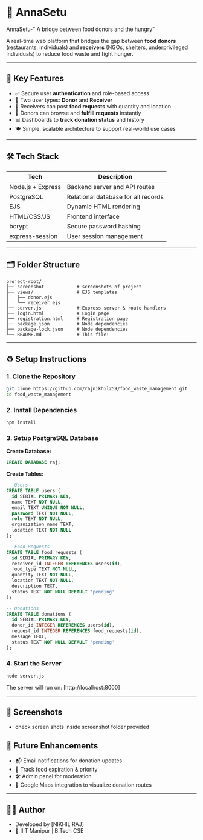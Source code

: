 
# 🍱 AnnaSetu
AnnaSetu-" A bridge between food donors and the hungry"

A real-time web platform that bridges the gap between **food donors** (restaurants, individuals) and **receivers** (NGOs, shelters, underprivileged individuals) to reduce food waste and fight hunger.

---

## 🚀 Key Features

- ✅ Secure user **authentication** and role-based access  
- 👥 Two user types: **Donor** and **Receiver**  
- 📝 Receivers can post **food requests** with quantity and location  
- 🎁 Donors can browse and **fulfill requests** instantly  
- 📊 Dashboards to **track donation status** and history    
- 🍽️ Simple, scalable architecture to support real-world use cases  

---

## 🛠️ Tech Stack

| Tech              | Description                          |
|-------------------|--------------------------------------|
| Node.js + Express | Backend server and API routes        |
| PostgreSQL        | Relational database for all records  |
| EJS               | Dynamic HTML rendering               |
| HTML/CSS/JS       | Frontend interface                   |
| bcrypt            | Secure password hashing              |
| express-session   | User session management              |

---

## 🗂️ Folder Structure

```
project-root/
├── screenshot            # screenshots of project
├── views/                # EJS templates
│   ├── donor.ejs
│   └── receiver.ejs
├── server.js             # Express server & route handlers
├── login.html            # Login page
├── registration.html     # Registration page
├── package.json          # Node dependencies
├── package-lock.json     # Node dependencies
└── README.md             # This file!
```

---

## ⚙️ Setup Instructions

### 1. Clone the Repository
```bash
git clone https://github.com/rajnikhil259/food_waste_management.git
cd food_waste_management
```

### 2. Install Dependencies
```bash
npm install
```

### 3. Setup PostgreSQL Database

**Create Database:**
```sql
CREATE DATABASE raj;
```

**Create Tables:**
```sql
-- Users
CREATE TABLE users (
  id SERIAL PRIMARY KEY,
  name TEXT NOT NULL,
  email TEXT UNIQUE NOT NULL,
  password TEXT NOT NULL,
  role TEXT NOT NULL,
  organization_name TEXT,
  location TEXT NOT NULL
);

-- Food Requests
CREATE TABLE food_requests (
  id SERIAL PRIMARY KEY,
  receiver_id INTEGER REFERENCES users(id),
  food_type TEXT NOT NULL,
  quantity TEXT NOT NULL,
  location TEXT NOT NULL,
  description TEXT,
  status TEXT NOT NULL DEFAULT 'pending'
);

-- Donations
CREATE TABLE donations (
  id SERIAL PRIMARY KEY,
  donor_id INTEGER REFERENCES users(id),
  request_id INTEGER REFERENCES food_requests(id),
  message TEXT,
  status TEXT NOT NULL DEFAULT 'pending'
);
```

### 4. Start the Server
```bash
node server.js
```
The server will run on: [http://localhost:8000]

---

## 📸 Screenshots

- check screen shots inside screenshot folder provided

## 🚧 Future Enhancements

- 📬 Email notifications for donation updates  
- 📆 Track food expiration & priority  
- 🛠️ Admin panel for moderation  
- 📍 Google Maps integration to visualize donation routes   

---

## 👨‍💻 Author
- Developed by [NIKHIL RAJ] 
- 🎯 IIIT Manipur | B.Tech CSE

